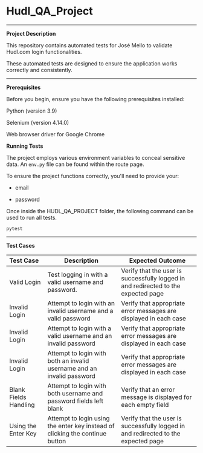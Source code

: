 # Hudl_QA_Project

----
 
**Project Description**

This repository contains automated tests for José Mello to validate Hudl.com login functionalities.

These automated tests are designed to ensure the application works correctly and consistently.

----------

**Prerequisites**

Before you begin, ensure you have the following prerequisites installed:

Python (version 3.9)

Selenium (version 4.14.0)

Web browser driver for Google Chrome

**Running Tests**

The project employs various environment variables to conceal sensitive data. An `env.py` file can be found within the route page. 

To ensure the project functions correctly, you'll need to provide your:

- email

- password

Once inside the HUDL_QA_PROJECT folder, the following command can be used to run all tests.

`pytest`

-------


**Test Cases**



| Test Case             | Description                                                                  | Expected Outcome |
|:----------------------|------------------------------------------------------------------------------|------------------|
| Valid Login           | Test logging in with a valid username and password.                          |       Verify that the user is successfully logged in and redirected to the expected page           |
| Invalid Login         | Attempt to login with an invalid username and a valid password               |       Verify that appropriate error messages are displayed in each case           |
| Invalid Login         | Attempt to login with a valid username and an invalid password               |          Verify that appropriate error messages are displayed in each case        |
| Invalid Login         | Attempt to login with both an invalid username and an invalid password       |    Verify that appropriate error messages are displayed in each case              |
| Blank Fields Handling | Attempt to login with both username and password fields left blank           |       Verify that an error message is displayed for each empty field                                                                            |
| Using the Enter Key   | Attempt to login using the enter key instead of clicking the continue button |         Verify that the user is successfully logged in and redirected to the expected page                                                                                                                                        |
